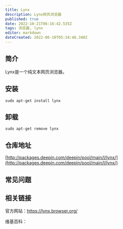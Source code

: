 ```yaml
---
title: Lynx
description: Lynx网页浏览器
published: true
date: 2022-10-21T06:16:42.535Z
tags: 浏览器, lynx
editor: markdown
dateCreated: 2022-06-10T05:34:46.340Z
---
```


## 简介

Lynx是一个纯文本网页浏览器。

## 安装

`sudo apt-get install lynx`

## 卸载

`sudo apt-get remove lynx`

## 仓库地址

[http://packages.deepin.com/deepin/pool/main/l/lynx/](http://packages.deepin.com/deepin/pool/main/l/lynx/)

## 常见问题

## 相关链接
官方网站：https://lynx.browser.org/

维基百科：
